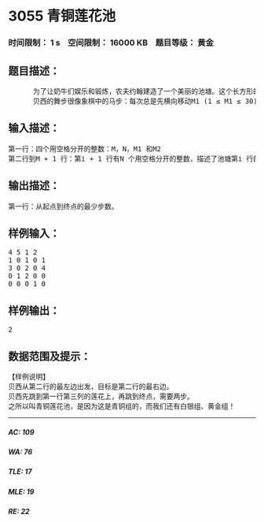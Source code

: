 # 3055 青铜莲花池   
### 时间限制： 1 s&nbsp;&nbsp;&nbsp;&nbsp;空间限制： 16000 KB&nbsp;&nbsp;&nbsp;&nbsp;题目等级： 黄金  
## 题目描述：  

<pre>
      为了让奶牛们娱乐和锻炼，农夫约翰建造了一个美丽的池塘。这个长方形的池子被分成了M 行N 列个方格（1 ≤ M, N ≤ 30）。一些格子是坚固得令人惊讶的莲花，还有一些格子是岩石，其余的只是美丽、纯净、湛蓝的水。贝西正在练习芭蕾舞，她站在一朵莲花上，想跳到另一朵莲花上去，她只能从一朵莲花跳到另一朵莲花上，既不能跳到水里，也不能跳到岩石上。  
      贝西的舞步很像象棋中的马步：每次总是先横向移动M1 (1 ≤ M1 ≤ 30)格，再纵向移动M2 (1 ≤ M2 ≤ 30, M1≠M2)格，或先纵向移动M1 格，再横向移动M2 格。最多时，贝西会有八个移动方向可供选择。给定池塘的布局和贝西的跳跃长度，请计算贝西从起点出发，到达目的地的最小步数，我们保证输入数据中的目的地一定是可达的。
</pre>
  
  
## 输入描述：  

<pre>
第一行：四个用空格分开的整数：M，N，M1 和M2  
第二行到M + 1 行：第i + 1 行有N 个用空格分开的整数，描述了池塘第i 行的状态：0 为水，1 为莲花，2 为岩石，3 为贝西所在的起点，4 为贝西想去的终点。
</pre>
  
  
## 输出描述：  

<pre>
第一行：从起点到终点的最少步数。
</pre>
  
  
## 样例输入：  

<pre>
4 5 1 2  
1 0 1 0 1  
3 0 2 0 4  
0 1 2 0 0  
0 0 0 1 0
</pre>
  
  
## 样例输出：  

<pre>
2
</pre>
  
  
## 数据范围及提示：  

<pre>
【样例说明】  
贝西从第二行的最左边出发，目标是第二行的最右边。  
贝西先跳到第一行第三列的莲花上，再跳到终点，需要两步。
之所以叫青铜莲花池，是因为这是青铜组的，而我们还有白银组、黄金组！
</pre>
  
  
***  

##### AC: 109  
##### WA: 76  
##### TLE: 17  
##### MLE: 19  
##### RE: 22  
